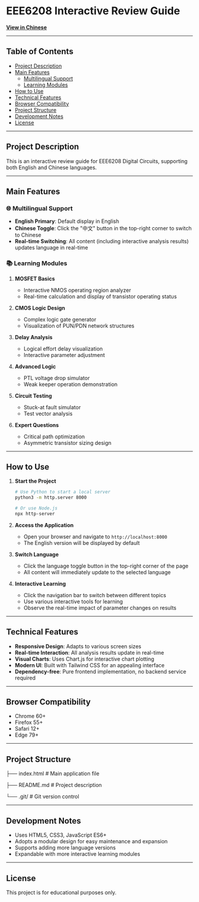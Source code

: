 # EEE6208 Interactive Review Guide


**[View in Chinese](README_zh.md)**

---

## Table of Contents
* [Project Description](#project-description)
* [Main Features](#main-features)
    * [Multilingual Support](#multilingual-support)
    * [Learning Modules](#learning-modules)
* [How to Use](#how-to-use)
* [Technical Features](#technical-features)
* [Browser Compatibility](#browser-compatibility)
* [Project Structure](#project-structure)
* [Development Notes](#development-notes)
* [License](#license)

---

## Project Description

This is an interactive review guide for EEE6208 Digital Circuits, supporting both English and Chinese languages.

---

## Main Features

### 🌐 Multilingual Support
- **English Primary**: Default display in English
- **Chinese Toggle**: Click the "中文" button in the top-right corner to switch to Chinese
- **Real-time Switching**: All content (including interactive analysis results) updates language in real-time

### 📚 Learning Modules

1. **MOSFET Basics**
    - Interactive NMOS operating region analyzer
    - Real-time calculation and display of transistor operating status

2. **CMOS Logic Design**
    - Complex logic gate generator
    - Visualization of PUN/PDN network structures

3. **Delay Analysis**
    - Logical effort delay visualization
    - Interactive parameter adjustment

4. **Advanced Logic**
    - PTL voltage drop simulator
    - Weak keeper operation demonstration

5. **Circuit Testing**
    - Stuck-at fault simulator
    - Test vector analysis

6. **Expert Questions**
    - Critical path optimization
    - Asymmetric transistor sizing design

---

## How to Use

1. **Start the Project**
    ```bash
    # Use Python to start a local server
    python3 -m http.server 8000

    # Or use Node.js
    npx http-server
    ```

2. **Access the Application**
    - Open your browser and navigate to `http://localhost:8000`
    - The English version will be displayed by default

3. **Switch Language**
    - Click the language toggle button in the top-right corner of the page
    - All content will immediately update to the selected language

4. **Interactive Learning**
    - Click the navigation bar to switch between different topics
    - Use various interactive tools for learning
    - Observe the real-time impact of parameter changes on results

---

## Technical Features

- **Responsive Design**: Adapts to various screen sizes
- **Real-time Interaction**: All analysis results update in real-time
- **Visual Charts**: Uses Chart.js for interactive chart plotting
- **Modern UI**: Built with Tailwind CSS for an appealing interface
- **Dependency-free**: Pure frontend implementation, no backend service required

---

## Browser Compatibility

- Chrome 60+
- Firefox 55+
- Safari 12+
- Edge 79+

---

## Project Structure

├── index.html          # Main application file

├── README.md           # Project description

└── .git/               # Git version control


---

## Development Notes

- Uses HTML5, CSS3, JavaScript ES6+
- Adopts a modular design for easy maintenance and expansion
- Supports adding more language versions
- Expandable with more interactive learning modules

---

## License

This project is for educational purposes only.
